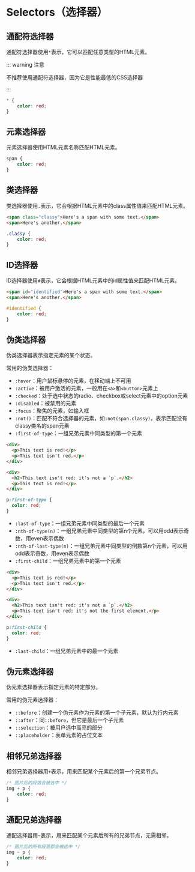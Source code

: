 # Selectors（选择器）

## 通配符选择器

通配符选择器使用`*`表示，它可以匹配任意类型的HTML元素。

::: warning 注意

不推荐使用通配符选择器，因为它是性能最低的CSS选择器

:::

```css
* {
    color: red;
}
```



## 元素选择器

元素选择器使用HTML元素名称匹配HTML元素。

```css
span {
	color: red;
}
```

## 类选择器

类选择器使用`.`表示，它会根据HTML元素中的class属性值来匹配HTML元素。

```html
<span class="classy">Here's a span with some text.</span>
<span>Here's another.</span>
```

```css
.classy {
	color: red;
}
```

## ID选择器

ID选择器使用`#`表示，它会根据HTML元素中的id属性值来匹配HTML元素。

```html
<span id="identified">Here's a span with some text.</span>
<span>Here's another.</span>
```

```css
#identified {
	color: red;
}
```

## 伪类选择器

伪类选择器表示指定元素的某个状态。

常用的伪类选择器：

- `:hover`：用户鼠标悬停的元素，在移动端上不可用
- `:active`：被用户激活的元素，一般用在`<a>`和`<button>`元素上
- `:checked`：处于选中状态的radio、checkbox或select元素中的option元素
- `:disabled`：被禁用的元素
- `:focus`：聚焦的元素，如输入框
- `:not()`：匹配不符合选择器的元素，如`:not(span.classy)`，表示匹配没有classy类名的span元素
- `:first-of-type`：一组兄弟元素中同类型的第一个元素

```html
<div>
  <p>This text is red!</p>
  <p>This text isn't red.</p>
</div>

<div>
  <h2>This text isn't red: it's not a `p`.</h2>
  <p>This text is red!</p>
</div>
```

```css
p:first-of-type {
  color: red;
}
```

- `:last-of-type`：一组兄弟元素中同类型的最后一个元素
- `:nth-of-type(n)`：一组兄弟元素中同类型的第n个元素，可以用odd表示奇数，用even表示偶数
- `:nth-of-last-type(n)`：一组兄弟元素中同类型的倒数第n个元素，可以用odd表示奇数，用even表示偶数
- `:first-child`：一组兄弟元素中的第一个元素

```html
<div>
  <p>This text is red!</p>
  <p>This text isn't red.</p>
</div>

<div>
  <h2>This text isn't red: it's not a `p`.</h2>
  <p>This text isn't red: it's not the first element.</p>
</div>
```

```css
p:first-child {
  color: red;
}
```

- `:last-child`：一组兄弟元素中的最一个元素

## 伪元素选择器

伪元素选择器表示指定元素的特定部分。

常用的伪元素选择器：

- `::before`：创建一个伪元素作为元素的第一个子元素，默认为行内元素
- `::after`：同`::before`，但它是最后一个子元素
- `::selection`：被用户选中高亮的部分
- `::placeholder`：表单元素的占位文本

## 相邻兄弟选择器

相邻兄弟选择器用`+`表示，用来匹配某个元素后的第一个兄弟节点。

```css
/* 图片后的段落会被选中 */
img + p {
	color: red;
}
```

## 通配兄弟选择器

通配选择器用`~`表示，用来匹配某个元素后所有的兄弟节点，无需相邻。

```css
/* 图片后的所有段落都会被选中 */
img ~ p {
	color: red;
}
```

